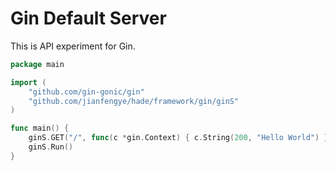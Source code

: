 # Gin Default Server

This is API experiment for Gin.

```go
package main

import (
	"github.com/gin-gonic/gin"
	"github.com/jianfengye/hade/framework/gin/ginS"
)

func main() {
	ginS.GET("/", func(c *gin.Context) { c.String(200, "Hello World") })
	ginS.Run()
}
```
